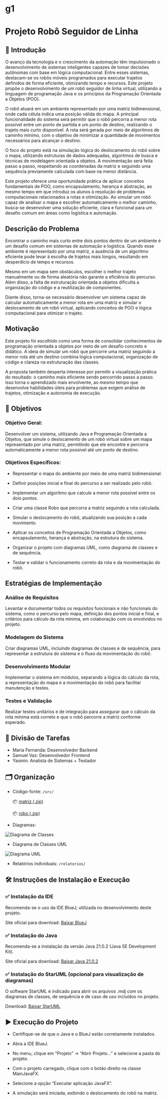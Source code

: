 # g1
# Projeto Robô Seguidor de Linha

## 📘 Introdução
O avanço da tecnologia e o crescimento da automação têm impulsionado o desenvolvimento de sistemas inteligentes capazes de tomar decisões autônomas com base em lógica computacional. Entre esses sistemas, destacam-se os robôs móveis programados para executar trajetos definidos de forma eficiente, otimizando tempo e recursos. Este projeto propõe o desenvolvimento de um robô seguidor de linha virtual, utilizando a linguagem de programação Java e os princípios da Programação Orientada a Objetos (POO).

O robô atuará em um ambiente representado por uma matriz bidimensional, onde cada célula indica uma posição válida do mapa. A principal funcionalidade do sistema será permitir que o robô percorra a menor rota possível entre um ponto de partida e um ponto de destino, realizando o trajeto mais curto disponível. A rota será gerada por meio de algoritmos de caminho mínimo, com o objetivo de minimizar a quantidade de movimentos necessários para alcançar o destino.

O foco do projeto está na simulação lógica do deslocamento do robô sobre o mapa, utilizando estruturas de dados adequadas, algoritmos de busca e técnicas de modelagem orientada a objetos. A movimentação será feita passo a passo, respeitando as coordenadas da matriz e seguindo uma sequência previamente calculada com base na menor distância.

Este projeto oferece uma oportunidade prática de aplicar conceitos fundamentais de POO, como encapsulamento, herança e abstração, ao mesmo tempo em que introduz os alunos à resolução de problemas computacionais relacionados a rotas e otimização. Ao simular um robô capaz de analisar o mapa e escolher automaticamente o melhor caminho, busca-se desenvolver uma solução eficiente, clara e funcional para um desafio comum em áreas como logística e automação.

## Descrição do Problema
Encontrar o caminho mais curto entre dois pontos dentro de um ambiente é um desafio comum em sistemas de automação e logística. Quando esse ambiente é representado por uma matriz, a ausência de um algoritmo eficiente pode levar à escolha de trajetos mais longos, resultando em desperdício de tempo e recursos.

Mesmo em um mapa sem obstáculos, escolher o melhor trajeto manualmente ou de forma aleatória não garante a eficiência do percurso. Além disso, a falta de estruturação orientada a objetos dificulta a organização do código e a reutilização de componentes.

Diante disso, torna-se necessário desenvolver um sistema capaz de calcular automaticamente a menor rota em uma matriz e simular o deslocamento de um robô virtual, aplicando conceitos de POO e lógica computacional para otimizar o trajeto.

## Motivação
Este projeto foi escolhido como uma forma de consolidar conhecimentos de programação orientada a objetos por meio de um desafio concreto e didático. A ideia de simular um robô que percorre uma matriz seguindo a menor rota até um destino combina lógica computacional, organização de código e clareza na estruturação das classes.

A proposta também desperta interesse por permitir a visualização prática do resultado: o caminho mais eficiente sendo percorrido passo a passo. Isso torna o aprendizado mais envolvente, ao mesmo tempo que desenvolve habilidades úteis para problemas que exigem análise de trajetos, otimização e autonomia de execução.



## 🎯 Objetivos

### Objetivo Geral:
Desenvolver um sistema, utilizando Java e Programação Orientada a Objetos, que simule o deslocamento de um robô virtual sobre um mapa representado por uma matriz, permitindo que ele encontre e percorra automaticamente a menor rota possível até um ponto de destino.


### Objetivos Específicos:
- Representar o mapa do ambiente por meio de uma matriz bidimensional.

- Definir posições inicial e final do percurso a ser realizado pelo robô.

- Implementar um algoritmo que calcule a menor rota possível entre os dois pontos.

- Criar uma classe Robo que percorra a matriz seguindo a rota calculada.

- Simular o deslocamento do robô, atualizando sua posição a cada movimento.

- Aplicar os conceitos de Programação Orientada a Objetos, como encapsulamento, herança e abstração, na estrutura do sistema.

- Organizar o projeto com diagramas UML, como diagrama de classes e de sequência.

- Testar e validar o funcionamento correto da rota e da movimentação do robô.

## Estratégias de Implementação
### Análise de Requisitos
Levantar e documentar todos os requisitos funcionais e não funcionais do sistema, como o percurso pelo mapa, definição dos pontos inicial e final, e critérios para cálculo da rota mínima, em colaboração com os envolvidos no projeto.

### Modelagem do Sistema
Criar diagramas UML, incluindo diagramas de classes e de sequência, para representar a estrutura do sistema e o fluxo da movimentação do robô.

### Desenvolvimento Modular
Implementar o sistema em módulos, separando a lógica do cálculo da rota, a representação do mapa e a movimentação do robô para facilitar manutenção e testes.

### Testes e Validação
Realizar testes unitários e de integração para assegurar que o cálculo da rota mínima está correto e que o robô percorre a matriz conforme esperado.

## 📌 Divisão de Tarefas
- Maria Fernanda: Desenvolvedor Backend
- Samuel Vaz: Desenvolvedor Frontend
- Yasmin: Analista de Sistemas + Testador

## 🗂️ Organização
- Código-fonte: `/src/`
  
  📦 [matriz (.zip)]()
  
  📦 [robo (.zip)]()


- Diagramas:
  
 ![Diagrama de Classes]()
  
- Diagrama de Classes UML

 ![Diagrama UML]()

  
- Relatórios individuais: `/relatorios/`

## 🛠️ Instruções de Instalação e Execução
### ✅ Instalação da IDE
Recomenda-se o uso da IDE BlueJ, utilizada no desenvolvimento deste projeto.

Site oficial para download: [Baixar BlueJ](https://www.bluej.org)

### ✅ Instalação do Java
Recomenda-se a instalação da versão Java 21.0.2 (Java SE Development Kit).

Site oficial para download: [Baixar Java 21.0.2](https://www.oracle.com/java/technologies/javase-downloads.html)

### ✅ Instalação do StarUML (opcional para visualização de diagramas)
O software StarUML é indicado para abrir os arquivos .mdj com os diagramas de classes, de sequência e de caso de uso incluídos no projeto.

Download: [Baixar StarUML](https://staruml.io)

## ▶️ Execução do Projeto
- Certifique-se de que o Java e o BlueJ estão corretamente instalados.

- Abra a IDE BlueJ.

- No menu, clique em “Projeto” → “Abrir Projeto…” e selecione a pasta do projeto.

- Com o projeto carregado, clique com o botão direito na classe MainJavaFX.

- Selecione a opção “Executar aplicação JavaFX”.

- A simulação será iniciada, exibindo o deslocamento do robô na matriz.
